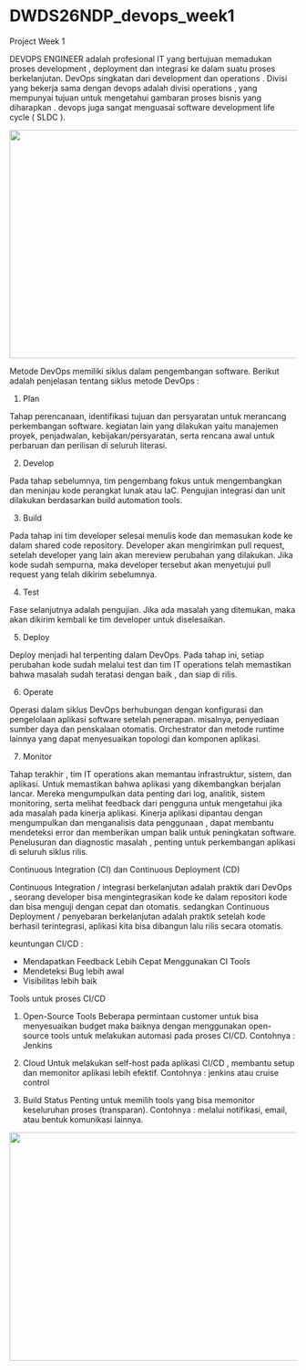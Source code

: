 # DWDS26NDP_devops_week1
Project Week 1

DEVOPS ENGINEER adalah profesional IT yang bertujuan memadukan proses development , deployment dan integrasi ke dalam suatu proses berkelanjutan.
DevOps singkatan dari development dan operations . Divisi yang bekerja sama dengan devops adalah divisi operations , yang mempunyai tujuan untuk 
mengetahui gambaran proses bisnis yang diharapkan . devops juga sangat menguasai software development life cycle ( SLDC ).


<p align="center">
  <img src="https://user-images.githubusercontent.com/90564871/133935923-10bfd508-9da8-4880-b33c-d97e8a567a41.png"Sublime's custom image" height="400" width="600" />
</p>

                                                                                                                         
Metode DevOps memiliki siklus dalam pengembangan software. Berikut adalah penjelasan tentang siklus metode DevOps :

1. Plan

Tahap perencanaan, identifikasi tujuan dan persyaratan untuk merancang perkembangan software. kegiatan lain yang dilakukan yaitu
manajemen proyek, penjadwalan, kebijakan/persyaratan, serta rencana awal untuk perbaruan dan perilisan di seluruh literasi.

2. Develop

Pada tahap sebelumnya, tim pengembang fokus untuk mengembangkan dan meninjau kode perangkat lunak atau IaC. Pengujian integrasi dan
unit dilakukan berdasarkan build automation tools.

3. Build
                                                                                                                          
Pada tahap ini tim developer selesai menulis kode dan  memasukan kode ke dalam shared code repository. Developer akan mengirimkan pull request,
setelah developer yang lain akan mereview perubahan yang dilakukan. Jika kode sudah sempurna, maka developer tersebut akan menyetujui 
pull request yang telah dikirim sebelumnya.
                                                                                                                          
4.	Test
                                                                                                                          
Fase selanjutnya adalah pengujian. Jika ada masalah yang ditemukan, maka akan dikirim kembali ke tim developer untuk diselesaikan.

5.	Deploy
                                                                                                                          
Deploy menjadi hal terpenting dalam DevOps. Pada tahap ini, setiap perubahan kode sudah melalui test dan tim IT operations telah
memastikan bahwa masalah sudah teratasi dengan baik , dan siap di rilis.

6. Operate

Operasi dalam siklus DevOps berhubungan dengan konfigurasi dan pengelolaan aplikasi software setelah penerapan. misalnya, 
penyediaan sumber daya dan penskalaan otomatis. Orchestrator dan metode runtime lainnya yang dapat menyesuaikan topologi dan komponen aplikasi.

7. Monitor
                                                                                                                          
Tahap terakhir , tim IT operations akan memantau infrastruktur, sistem, dan aplikasi. Untuk memastikan bahwa aplikasi yang dikembangkan berjalan lancar.
Mereka mengumpulkan data penting dari log, analitik, sistem monitoring, serta melihat feedback dari pengguna untuk mengetahui jika ada masalah 
pada kinerja aplikasi. Kinerja aplikasi dipantau dengan mengumpulkan dan menganalisis data penggunaan , dapat membantu mendeteksi error dan
memberikan umpan balik untuk peningkatan software. Penelusuran dan diagnostic masalah , penting untuk perkembangan aplikasi di seluruh siklus rilis.

Continuous Integration (CI) dan Continuous Deployment (CD)
                                                                                                                          
Continuous Integration / integrasi berkelanjutan adalah praktik dari DevOps , seorang developer bisa mengintegrasikan kode ke dalam repositori kode
dan bisa menguji dengan cepat dan otomatis. sedangkan Continuous Deployment / penyebaran berkelanjutan adalah praktik setelah kode berhasil terintegrasi, 
aplikasi kita bisa dibangun lalu rilis secara otomatis.
                                                                                                                          
keuntungan CI/CD : 
-   Mendapatkan Feedback Lebih Cepat Menggunakan CI Tools
-   Mendeteksi Bug lebih awal
-   Visibilitas lebih baik
                                                                                                               
Tools untuk proses CI/CD

1. Open-Source Tools
Beberapa permintaan customer untuk bisa menyesuaikan budget maka baiknya dengan menggunakan open-source tools untuk melakukan automasi pada proses CI/CD. 
Contohnya : Jenkins

2. Cloud
Untuk melakukan self-host pada aplikasi CI/CD , membantu setup dan memonitor aplikasi lebih efektif.
Contohnya : jenkins atau cruise control

3. Build Status
Penting untuk memilih tools yang bisa memonitor keseluruhan proses (transparan).
Contohnya : melalui notifikasi, email, atau bentuk komunikasi lainnya.
                                                                                                                          
<p align="center">
  <img src="https://user-images.githubusercontent.com/90564871/133935923-10bfd508-9da8-4880-b33c-d97e8a567a41.png"Sublime's custom image" height="400" width="600" />
</p>

